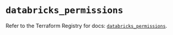 # `databricks_permissions`

Refer to the Terraform Registry for docs: [`databricks_permissions`](https://registry.terraform.io/providers/databricks/databricks/1.52.0/docs/resources/permissions).
